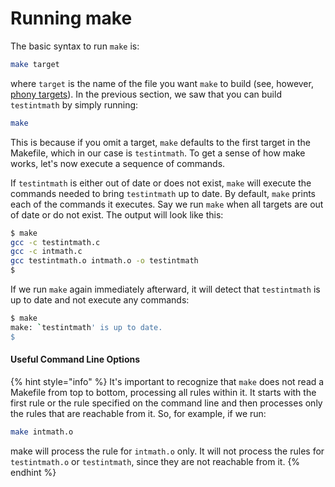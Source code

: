 # Running make

The basic syntax to run `make` is:

```bash
make target
```

where `target` is the name of the file you want `make` to build (see, however, [phony targets](makefile-version-2-phony-targets.md)). In the previous section, we saw that you can build `testintmath` by simply running:

```bash
make
```

This is because if you omit a target, `make` defaults to the first target in the Makefile, which in our case is `testintmath`. To get a sense of how make works, let's now execute a sequence of commands.&#x20;

If `testintmath` is either out of date or does not exist, `make` will execute the commands needed to bring `testintmath` up to date. By default, `make` prints each of the commands it executes. Say we run `make` when all targets are out of date or do not exist. The output will look like this:

```bash
$ make
gcc -c testintmath.c
gcc -c intmath.c
gcc testintmath.o intmath.o -o testintmath
$
```

If we run `make` again immediately afterward, it will detect that `testintmath` is up to date and not execute any commands:

```bash
$ make
make: `testintmath' is up to date.
$
```

#### Useful Command Line Options





















{% hint style="info" %}
It's important to recognize that `make` does not read a Makefile from top to bottom, processing all rules within it. It starts with the first rule or the rule specified on the command line and then processes only the rules that are reachable from it. So, for example, if we run:

```bash
make intmath.o
```

make will process the rule for `intmath.o` only. It will not process the rules for `testintmath.o` or `testintmath`, since they are not reachable from it.
{% endhint %}
